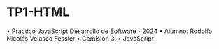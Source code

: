 # TP1-HTML
• Practico JavaScript Desarrollo de Software - 2024
• Alumno: Rodolfo Nicolás Velasco Fessler
• Comisión 3.
• JavaScript
